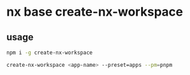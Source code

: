 # nx base create-nx-workspace

## usage

```sh
npm i -g create-nx-workspace

create-nx-workspace <app-name> --preset=apps --pm=pnpm
```
